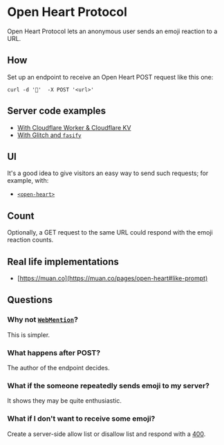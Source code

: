 # Open Heart Protocol

Open Heart Protocol lets an anonymous user sends an emoji reaction to a URL.

## How

Set up an endpoint to receive an Open Heart POST request like this one:

```
curl -d '🫠'  -X POST '<url>'
```


## Server code examples

- [With Cloudflare Worker & Cloudflare KV](https://gist.github.com/muan/388430d0ed03c55662e72bb98ff28f03)
- [With Glitch and `fasify`](https://glitch.com/edit/#!/open-heart-server-demo)

## UI

It's a good idea to give visitors an easy way to send such requests; for example, with:

- [`<open-heart>`](https://github.com/mochodikae/open-heart-elment)

## Count

Optionally, a GET request to the same URL could respond with the emoji reaction counts.

## Real life implementations

- [https://muan.co](https://muan.co/pages/open-heart#like-prompt)

## Questions

### Why not [`WebMention`](https://webmention.rocks/)?

This is simpler.

### What happens after POST?

The author of the endpoint decides.

### What if the someone repeatedly sends emoji to my server?

It shows they may be quite enthusiastic.

### What if I don't want to receive some emoji?

Create a server-side allow list or disallow list and respond with a [400](https://http.cat/400).
